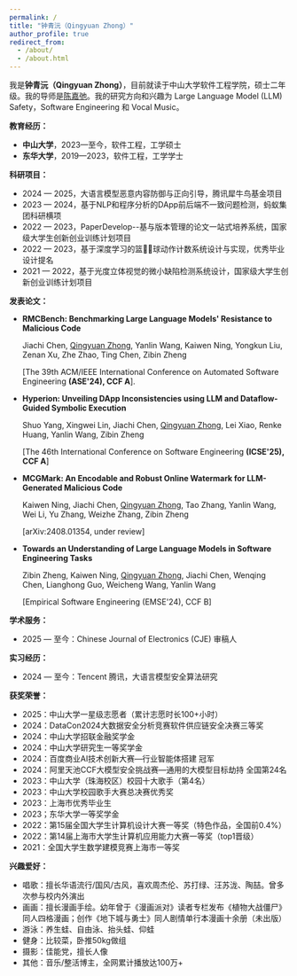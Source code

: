 ```yaml
---
permalink: /
title: "钟青沅（Qingyuan Zhong）"
author_profile: true
redirect_from: 
  - /about/
  - /about.html
---
```


我是**钟青沅（Qingyuan Zhong）**，目前就读于中山大学软件工程学院，硕士二年级。我的导师是[陈嘉弛](https://jiachi-chen.github.io/)。我的研究方向和兴趣为 Large Language Model (LLM) Safety，Software Engineering 和 Vocal Music。

**教育经历：**
- **中山大学**，2023—至今，软件工程，工学硕士
- **东华大学**，2019—2023，软件工程，工学学士


**科研项目：**
- 2024 — 2025，大语言模型恶意内容防御与正向引导，腾讯犀牛鸟基金项目
- 2023 — 2024，基于NLP和程序分析的DApp前后端不一致问题检测，蚂蚁集团科研横项
- 2022 — 2023，PaperDevelop--基与版本管理的论文一站式培养系统，国家级大学生创新创业训练计划项目
- 2022 — 2023，基于深度学习的篮🐔🏀球动作计数系统设计与实现，优秀毕业设计提名
- 2021 — 2022，基于光度立体视觉的微小缺陷检测系统设计，国家级大学生创新创业训练计划项目


**发表论文：**
- **RMCBench: Benchmarking Large Language Models' Resistance to Malicious Code**

  Jiachi Chen, <u>Qingyuan Zhong</u>, Yanlin Wang, Kaiwen Ning, Yongkun Liu, Zenan Xu, Zhe Zhao, Ting Chen, Zibin Zheng

  [The 39th ACM/IEEE International Conference on Automated Software Engineering **(ASE'24), CCF A**].


- **Hyperion: Unveiling DApp Inconsistencies using LLM and Dataflow-Guided Symbolic Execution**

  Shuo Yang, Xingwei Lin, Jiachi Chen, <u>Qingyuan Zhong</u>, Lei Xiao, Renke Huang, Yanlin Wang, Zibin Zheng

  [The 46th International Conference on Software Engineering **(ICSE'25), CCF A**]

- **MCGMark: An Encodable and Robust Online Watermark for LLM-Generated Malicious Code**

  Kaiwen Ning, Jiachi Chen, <u>Qingyuan Zhong</u>, Tao Zhang, Yanlin Wang, Wei Li, Yu Zhang, Weizhe Zhang, Zibin Zheng

  [arXiv:2408.01354, under review]

- **Towards an Understanding of Large Language Models in Software Engineering Tasks**

  Zibin Zheng, Kaiwen Ning, <u>Qingyuan Zhong</u>, Jiachi Chen, Wenqing Chen, Lianghong Guo, Weicheng Wang, Yanlin Wang

  [Empirical Software Engineering (EMSE'24), CCF B]

**学术服务：**
- 2025 — 至今：Chinese Journal of Electronics (CJE) 审稿人

**实习经历：**
- 2024 — 至今：Tencent 腾讯，大语言模型安全算法研究

**获奖荣誉：**
- 2025：中山大学一星级志愿者（累计志愿时长100+小时）
- 2024：DataCon2024大数据安全分析竞赛软件供应链安全决赛三等奖
- 2024：中山大学招联金融奖学金
- 2024：中山大学研究生一等奖学金
- 2024：百度商业AI技术创新大赛—行业智能体搭建 冠军
- 2024：阿里天池CCF大模型安全挑战赛—通用的大模型目标劫持 全国第24名
- 2023：中山大学（珠海校区）校园十大歌手（第4名）
- 2023：中山大学校园歌手大赛总决赛优秀奖
- 2023：上海市优秀毕业生
- 2023；东华大学一等奖学金
- 2022：第15届全国大学生计算机设计大赛一等奖（特色作品，全国前0.4%）
- 2022：第14届上海市大学生计算机应用能力大赛一等奖（top1晋级）
- 2021：全国大学生数学建模竞赛上海市一等奖


**兴趣爱好：**
- 唱歌：擅长华语流行/国风/古风，喜欢周杰伦、苏打绿、汪苏泷、陶喆。曾多次参与校内外演出
- 画画：擅长漫画手绘。幼年曾于《漫画派对》读者专栏发布《植物大战僵尸》同人四格漫画；创作《地下城与勇士》同人剧情单行本漫画十余册（未出版）
- 游泳：养生蛙、自由泳、抬头蛙、仰蛙
- 健身：比较菜，卧推50kg做组
- 摄影：佳能党，擅长人像
- 其他：音乐/整活博主，全网累计播放达100万+



<!-- This is the front page of a website that is powered by the [Academic Pages template](https://github.com/academicpages/academicpages.github.io) and hosted on GitHub pages. [GitHub pages](https://pages.github.com) is a free service in which websites are built and hosted from code and data stored in a GitHub repository, automatically updating when a new commit is made to the respository. This template was forked from the [Minimal Mistakes Jekyll Theme](https://mmistakes.github.io/minimal-mistakes/) created by Michael Rose, and then extended to support the kinds of content that academics have: publications, talks, teaching, a portfolio, blog posts, and a dynamically-generated CV. You can fork [this repository](https://github.com/academicpages/academicpages.github.io) right now, modify the configuration and markdown files, add your own PDFs and other content, and have your own site for free, with no ads! An older version of this template powers my own personal website at [stuartgeiger.com](http://stuartgeiger.com), which uses [this Github repository](https://github.com/staeiou/staeiou.github.io).

A data-driven personal website
======
Like many other Jekyll-based GitHub Pages templates, Academic Pages makes you separate the website's content from its form. The content & metadata of your website are in structured markdown files, while various other files constitute the theme, specifying how to transform that content & metadata into HTML pages. You keep these various markdown (.md), YAML (.yml), HTML, and CSS files in a public GitHub repository. Each time you commit and push an update to the repository, the [GitHub pages](https://pages.github.com/) service creates static HTML pages based on these files, which are hosted on GitHub's servers free of charge.

Many of the features of dynamic content management systems (like Wordpress) can be achieved in this fashion, using a fraction of the computational resources and with far less vulnerability to hacking and DDoSing. You can also modify the theme to your heart's content without touching the content of your site. If you get to a point where you've broken something in Jekyll/HTML/CSS beyond repair, your markdown files describing your talks, publications, etc. are safe. You can rollback the changes or even delete the repository and start over -- just be sure to save the markdown files! Finally, you can also write scripts that process the structured data on the site, such as [this one](https://github.com/academicpages/academicpages.github.io/blob/master/talkmap.ipynb) that analyzes metadata in pages about talks to display [a map of every location you've given a talk](https://academicpages.github.io/talkmap.html).

Getting started
======
1. Register a GitHub account if you don't have one and confirm your e-mail (required!)
1. Fork [this repository](https://github.com/academicpages/academicpages.github.io) by clicking the "fork" button in the top right. 
1. Go to the repository's settings (rightmost item in the tabs that start with "Code", should be below "Unwatch"). Rename the repository "[your GitHub username].github.io", which will also be your website's URL.
1. Set site-wide configuration and create content & metadata (see below -- also see [this set of diffs](http://archive.is/3TPas) showing what files were changed to set up [an example site](https://getorg-testacct.github.io) for a user with the username "getorg-testacct")
1. Upload any files (like PDFs, .zip files, etc.) to the files/ directory. They will appear at https://[your GitHub username].github.io/files/example.pdf.  
1. Check status by going to the repository settings, in the "GitHub pages" section

Site-wide configuration
------
The main configuration file for the site is in the base directory in [_config.yml](https://github.com/academicpages/academicpages.github.io/blob/master/_config.yml), which defines the content in the sidebars and other site-wide features. You will need to replace the default variables with ones about yourself and your site's github repository. The configuration file for the top menu is in [_data/navigation.yml](https://github.com/academicpages/academicpages.github.io/blob/master/_data/navigation.yml). For example, if you don't have a portfolio or blog posts, you can remove those items from that navigation.yml file to remove them from the header. 

Create content & metadata
------
For site content, there is one markdown file for each type of content, which are stored in directories like _publications, _talks, _posts, _teaching, or _pages. For example, each talk is a markdown file in the [_talks directory](https://github.com/academicpages/academicpages.github.io/tree/master/_talks). At the top of each markdown file is structured data in YAML about the talk, which the theme will parse to do lots of cool stuff. The same structured data about a talk is used to generate the list of talks on the [Talks page](https://academicpages.github.io/talks), each [individual page](https://academicpages.github.io/talks/2012-03-01-talk-1) for specific talks, the talks section for the [CV page](https://academicpages.github.io/cv), and the [map of places you've given a talk](https://academicpages.github.io/talkmap.html) (if you run this [python file](https://github.com/academicpages/academicpages.github.io/blob/master/talkmap.py) or [Jupyter notebook](https://github.com/academicpages/academicpages.github.io/blob/master/talkmap.ipynb), which creates the HTML for the map based on the contents of the _talks directory).

**Markdown generator**

I have also created [a set of Jupyter notebooks](https://github.com/academicpages/academicpages.github.io/tree/master/markdown_generator
) that converts a CSV containing structured data about talks or presentations into individual markdown files that will be properly formatted for the Academic Pages template. The sample CSVs in that directory are the ones I used to create my own personal website at stuartgeiger.com. My usual workflow is that I keep a spreadsheet of my publications and talks, then run the code in these notebooks to generate the markdown files, then commit and push them to the GitHub repository.

How to edit your site's GitHub repository
------
Many people use a git client to create files on their local computer and then push them to GitHub's servers. If you are not familiar with git, you can directly edit these configuration and markdown files directly in the github.com interface. Navigate to a file (like [this one](https://github.com/academicpages/academicpages.github.io/blob/master/_talks/2012-03-01-talk-1.md) and click the pencil icon in the top right of the content preview (to the right of the "Raw | Blame | History" buttons). You can delete a file by clicking the trashcan icon to the right of the pencil icon. You can also create new files or upload files by navigating to a directory and clicking the "Create new file" or "Upload files" buttons. 

Example: editing a markdown file for a talk
![Editing a markdown file for a talk](/images/editing-talk.png)

For more info
------
More info about configuring Academic Pages can be found in [the guide](https://academicpages.github.io/markdown/). The [guides for the Minimal Mistakes theme](https://mmistakes.github.io/minimal-mistakes/docs/configuration/) (which this theme was forked from) might also be helpful. -->
